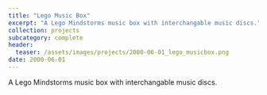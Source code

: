 ```yaml
---
title: "Lego Music Box"
excerpt: "A Lego Mindstorms music box with interchangable music discs."
collection: projects
subcategory: complete
header: 
  teaser: /assets/images/projects/2000-06-01_lego_musicbox.png
date: 2000-06-01
---
```


A Lego Mindstorms music box with interchangable music discs.